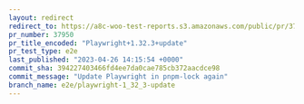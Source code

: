 ```yaml
---
layout: redirect
redirect_to: https://a8c-woo-test-reports.s3.amazonaws.com/public/pr/37950/e2e/index.html
pr_number: 37950
pr_title_encoded: "Playwright+1.32.3+update"
pr_test_type: e2e
last_published: "2023-04-26 14:15:54 +0000"
commit_sha: 394227403466fd4ee7da0cae785cb372aacdce98
commit_message: "Update Playwright in pnpm-lock again"
branch_name: e2e/playwright-1_32_3-update
---
```


